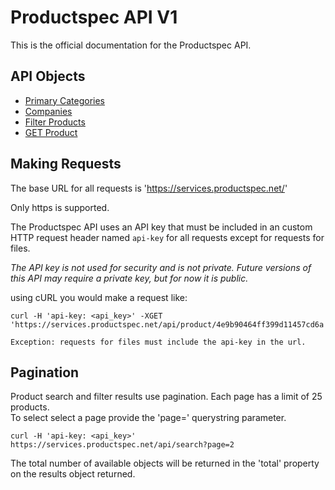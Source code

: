# Productspec API V1

This is the official documentation for the Productspec API.

API Objects
-----------

- [Primary Categories](content/categories.md)
- [Companies](content/company.md)
- [Filter Products](content/search.md)
- [GET Product](content/product.md)

Making Requests
---------------

The base URL for all requests is 'https://services.productspec.net/' 

Only https is supported.

The Productspec API uses an API key that must be included in an custom HTTP request header named `api-key` for all requests except for requests for files.

*The API key is not used for security and is not private.  Future versions of this API may require a private key, but for now it is public.*

using cURL you would make a request like:

```shell
curl -H 'api-key: <api_key>' -XGET 'https://services.productspec.net/api/product/4e9b90464ff399d11457cd6a'
```
`Exception: requests for files must include the api-key in the url.`


Pagination
----------
Product search and filter results use pagination.  Each page has a limit of 25 products.  
To select select a page provide the 'page=<number>' querystring parameter.  

```shell
curl -H 'api-key: <api_key>' https://services.productspec.net/api/search?page=2
```

The total number of available objects will be returned in the 'total' property on the results object returned.

